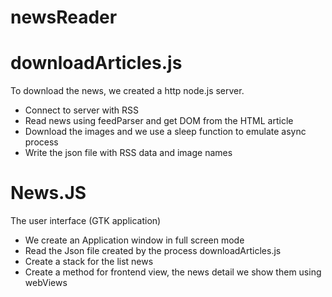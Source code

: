 # newsReader

# downloadArticles.js

To download the news, we created a http node.js server. 
-	Connect to server with RSS 
-	Read news using feedParser and get DOM from the HTML article 
-	Download the images and we use a sleep function to emulate async process 
-	Write the json file with RSS data and image names 

# News.JS

The user interface (GTK application) 

- We create an Application window in full screen mode 
- Read the Json file created by the process downloadArticles.js
- Create a stack for the list news
- Create a method for frontend view, the news detail we show them using webViews 
